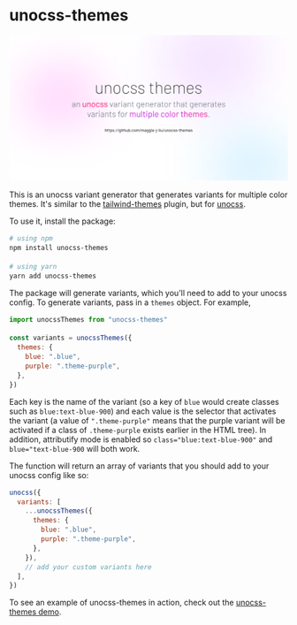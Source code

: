 # unocss-themes

![unocss-themes image](/image.png)

This is an unocss variant generator that generates variants for multiple color themes. It's similar to the [tailwind-themes](https://github.com/maggie-j-liu/tailwind-themes) plugin, but for [unocss](https://github.com/antfu/unocss). 

To use it, install the package:

```bash
# using npm
npm install unocss-themes

# using yarn
yarn add unocss-themes
```

The package will generate variants, which you'll need to add to your unocss config. To generate variants, pass in a `themes` object. For example,

```js
import unocssThemes from "unocss-themes"

const variants = unocssThemes({
  themes: {
    blue: ".blue",
    purple: ".theme-purple",
  },
})
```

Each key is the name of the variant (so a key of `blue` would create classes such as `blue:text-blue-900`) and each value is the selector that activates the variant (a value of `".theme-purple"` means that the purple variant will be activated if a class of `.theme-purple` exists earlier in the HTML tree). In addition, attributify mode is enabled so `class="blue:text-blue-900"` and `blue="text-blue-900` will both work.

The function will return an array of variants that you should add to your unocss config like so:

```js
unocss({
  variants: [
    ...unocssThemes({
      themes: {
        blue: ".blue",
        purple: ".theme-purple",
      },
    }),
    // add your custom variants here
  ],
})
```

To see an example of unocss-themes in action, check out the [unocss-themes demo](https://unocssthemes.vercel.app).
